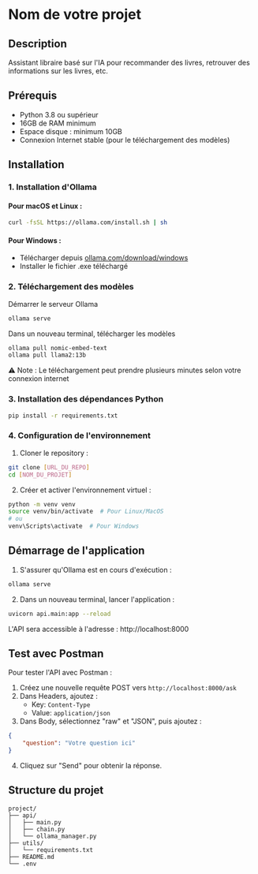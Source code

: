 # Nom de votre projet

## Description
Assistant libraire basé sur l'IA pour recommander des livres, retrouver des informations sur les livres, etc.

## Prérequis
- Python 3.8 ou supérieur
- 16GB de RAM minimum
- Espace disque : minimum 10GB
- Connexion Internet stable (pour le téléchargement des modèles)

## Installation

### 1. Installation d'Ollama

#### Pour macOS et Linux :

```bash
curl -fsSL https://ollama.com/install.sh | sh
```

#### Pour Windows :
- Télécharger depuis [ollama.com/download/windows](https://ollama.com/download/windows)
- Installer le fichier .exe téléchargé

### 2. Téléchargement des modèles

Démarrer le serveur Ollama
```bash
ollama serve
```
Dans un nouveau terminal, télécharger les modèles
```bash
ollama pull nomic-embed-text
ollama pull llama2:13b
```
⚠️ Note : Le téléchargement peut prendre plusieurs minutes selon votre connexion internet

### 3. Installation des dépendances Python

```bash
pip install -r requirements.txt
```

### 4. Configuration de l'environnement

1. Cloner le repository :
```bash
git clone [URL_DU_REPO]
cd [NOM_DU_PROJET]
```

2. Créer et activer l'environnement virtuel :
```bash
python -m venv venv
source venv/bin/activate  # Pour Linux/MacOS
# ou
venv\Scripts\activate  # Pour Windows
```

## Démarrage de l'application

1. S'assurer qu'Ollama est en cours d'exécution :
```bash
ollama serve
```

2. Dans un nouveau terminal, lancer l'application :
```bash
uvicorn api.main:app --reload
```

L'API sera accessible à l'adresse : http://localhost:8000

## Test avec Postman

Pour tester l'API avec Postman :

1. Créez une nouvelle requête POST vers `http://localhost:8000/ask`
2. Dans Headers, ajoutez :
   - Key: `Content-Type`
   - Value: `application/json`
3. Dans Body, sélectionnez "raw" et "JSON", puis ajoutez :
```json
{
    "question": "Votre question ici"
}
```
4. Cliquez sur "Send" pour obtenir la réponse.

## Structure du projet
```
project/
├── api/
│   ├── main.py
│   ├── chain.py
│   └── ollama_manager.py
├── utils/
│   └── requirements.txt
├── README.md
└── .env
```

